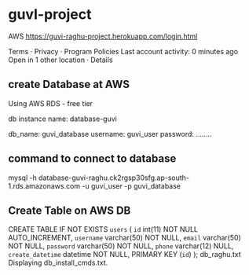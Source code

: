 # guvI-project
AWS 
https://guvi-raghu-project.herokuapp.com/login.html



Terms · Privacy · Program Policies
Last account activity: 0 minutes ago
Open in 1 other location · Details
## create Database at AWS
 Using AWS RDS - free tier 
 
db instance name: database-guvi

db_name: guvi_database
username: guvi_user
password: ........

## command to connect to database

mysql -h database-guvi-raghu.ck2rgsp30sfg.ap-south-1.rds.amazonaws.com -u guvi_user -p guvi_database



## Create Table on AWS DB



CREATE TABLE IF NOT EXISTS `users` (
 `id` int(11) NOT NULL AUTO_INCREMENT,
 `username` varchar(50) NOT NULL,
 `email` varchar(50) NOT NULL,
 `password` varchar(50) NOT NULL,
 `phone` varchar(12) NULL,
 `create_datetime` datetime NOT NULL,
 PRIMARY KEY (`id`)
);
db_raghu.txt
Displaying db_install_cmds.txt.
